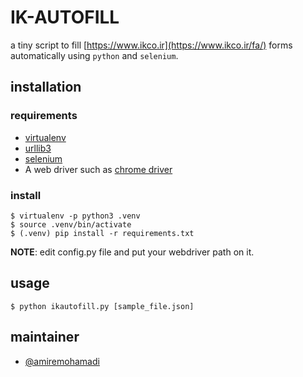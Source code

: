 # IK-AUTOFILL
a tiny script to fill [https://www.ikco.ir](https://www.ikco.ir/fa/) forms automatically using `python` and `selenium`.

## installation

### requirements
- [virtualenv](https://github.com/pypa/virtualenv)
- [urllib3](https://github.com/urllib3/urllib3)
- [selenium](https://github.com/SeleniumHQ/selenium)
- A web driver such as [chrome driver](https://chromedriver.chromium.org/downloads)

### install
```
$ virtualenv -p python3 .venv
$ source .venv/bin/activate
$ (.venv) pip install -r requirements.txt
```

**NOTE**: edit config.py file and put your webdriver path on it.

## usage
```
$ python ikautofill.py [sample_file.json]
```

## maintainer
- [@amiremohamadi](https://github.com/amiremohamadi)

